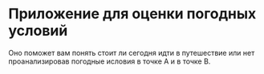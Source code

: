 # Приложение для оценки погодных условий 
 Оно поможет вам понять стоит ли сегодня идти в путешествие или нет проанализировав погодные исловия в точке А и в точке B.
